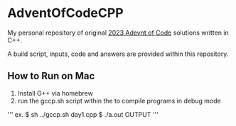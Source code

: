 # AdventOfCodeCPP

My personal repository of original [2023 Adevnt of Code](https://adventofcode.com/2023/about) solutions written in C++.

A build script, inputs, code and answers are provided within this repository. 

## How to Run on Mac
1) Install G++ via homebrew
2) run the gccp.sh script within the to compile programs in debug mode

'''
ex.
$ sh ../gccp.sh day1.cpp
$ ./a.out
OUTPUT
'''

